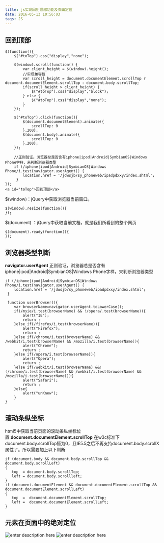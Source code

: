 ```yaml
---
title: js实现回到顶部功能及页面定位
date: 2016-05-13 10:56:03
tags: JS
---
```

## 回到顶部

    $(function(){
    	$("#toTop").css("display","none");
    	
    	$(window).scroll(function() {
    		var client_height = $(window).height();
    		//实现兼容性
    		var scroll_height = document.documentElement.scrollTop ? document.documentElement.scrollTop : document.body.scrollTop;
    		if(scroll_height > client_height) {
    			$("#toTop").css("display","block");
    		} else {
    			$("#toTop").css("display","none");
    		}
    	});
    	
    	$("#toTop").click(function(){
    		$(document.documentElement).animate({
    			scrollTop: 0
    		},200);
    		$(document.body).animate({
    			scrollTop: 0
    		},200);
    	});
    	
    	//正则验证，浏览器总是否含有iphone|ipod|Android|SymbianOS|Windows Phone字样，来判断浏览器类型
    	if (/iphone|ipod|Android|SymbianOS|Windows Phone/i.test(navigator.userAgent)) {
    		location.href = '/jdwsjb/sy_phoneweb/ipadpdxxy/index.shtml';
    	 }
    });  
    <a id="toTop">回到顶部</a>

$(window)：jQuery中获取浏览器当前窗口。

    $(window).resize(function(){
    });
$(document) ：jQuery中获取当前文档，就是我们所看到的整个网页

    $(document).ready(function(){
    });
## 浏览器类型判断
**navigator.userAgent**
正则验证，浏览器总是否含有iphone|ipod|Android|SymbianOS|Windows Phone字样，来判断浏览器类型

    if (/iphone|ipod|Android|SymbianOS|Windows Phone/i.test(navigator.userAgent)) {
    	location.href = '/jdwsjb/sy_phoneweb/ipadpdxxy/index.shtml';
     }
     
     function userBrowser(){
        var browserName=navigator.userAgent.toLowerCase();
        if(/msie/i.test(browserName) && !/opera/.test(browserName)){
            alert("IE");
            return ;
        }else if(/firefox/i.test(browserName)){
            alert("Firefox");
            return ;
        }else if(/chrome/i.test(browserName) && /webkit/i.test(browserName) && /mozilla/i.test(browserName)){
            alert("Chrome");
            return ;
        }else if(/opera/i.test(browserName)){
            alert("Opera");
            return ;
        }else if(/webkit/i.test(browserName) &&!(/chrome/i.test(browserName) && /webkit/i.test(browserName) && /mozilla/i.test(browserName))){
            alert("Safari");
            return ;
        }else{
            alert("unKnow");
        }
    }

## 滚动条纵坐标
html5中获取当前页面的滚动条纵坐标位置:**document.documentElement.scrollTop**
在w3c标准下document.body.scrollTop恒为0，且IE5.5之后不再支持document.body.scrollX属性了。所以需要加上以下判断

    if (document.body && document.body.scrollTop && document.body.scrollLeft)
    {
       top  = document.body.scrollTop;
       left = document.body.scrollleft; 
    }
    if (document.documentElement && document.documentElement.scrollTop && document.documentElement.scrollLeft)
    {
       top  =  document.documentElement.scrollTop;
       left =  document.documentElement.scrollLeft; 
    }

## 元素在页面中的绝对定位

![enter description here][1]
![enter description here][2]

  [1]: ./images/Image%202.png "Image 2.png"
  [2]: ./images/Image%203.png "Image 3.png"
